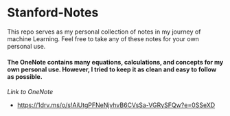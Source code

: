 # Stanford-Notes

This repo serves as my personal collection of notes in my journey of machine Learning. Feel free to take any of these notes for your own personal use.

#### The OneNote contains many equations, calculations, and concepts for my own personal use. However, I tried to keep it as clean and easy to follow as possible.

*Link to OneNote*
- https://1drv.ms/o/s!AiUtgPFNeNjvhvB6CVsSa-VGRySFQw?e=0SSeXD